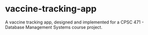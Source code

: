 # vaccine-tracking-app
A vaccine tracking app, designed and implemented for a CPSC 471 - Database Management Systems course project.
